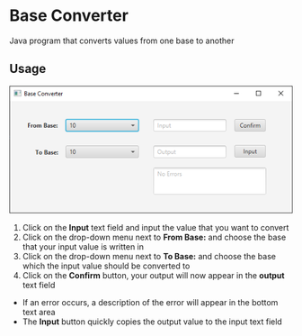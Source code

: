 # Base Converter
Java program that converts values from one base to another

## Usage
![alt text](https://github.com/david-schmidt-git/Base-converter/blob/master/images/image.png "BaseConverter")

1. Click on the **Input** text field and input the value that you want to convert
2. Click on the drop-down menu next to **From Base:** and choose the base that your input value is written in
3. Click on the drop-down menu next to **To Base:** and choose the base which the input value should be converted to
4. Click on the **Confirm** button, your output will now appear in the **output** text field
- If an error occurs, a description of the error will appear in the bottom text area
- The **Input** button quickly copies the output value to the input text field
